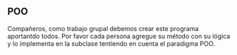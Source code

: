 ## POO
Compañeros, como trabajo grupal debemos crear este programa aportantdo todos. Por favor cada persona agregue su método con su lógica y lo implementa en la subclase tentiendo en cuenta el paradigma POO.
